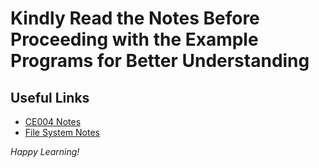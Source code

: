# Kindly Read the Notes Before Proceeding with the Example Programs for Better Understanding

## Useful Links

- [CE004 Notes](https://github.com/DipsanaRoy/c-extensions/blob/main/CE004_Directory/CE004_NOTES.md)
- [File System Notes](https://github.com/DipsanaRoy/c-extensions/blob/main/CE004_Directory/CE004_FILE_SYSTEM.md)

*Happy Learning!*
